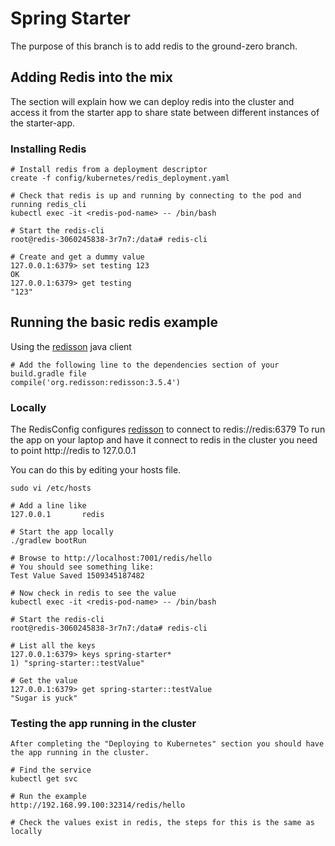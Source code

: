 # Spring Starter

The purpose of this branch is to add redis to the ground-zero branch. 

## Adding Redis into the mix

The section will explain how we can deploy redis into the cluster and access it from the starter app to share state 
between different instances of the starter-app.

### Installing Redis

    # Install redis from a deployment descriptor 
    create -f config/kubernetes/redis_deployment.yaml    

    # Check that redis is up and running by connecting to the pod and running redis_cli
    kubectl exec -it <redis-pod-name> -- /bin/bash
    
    # Start the redis-cli
    root@redis-3060245838-3r7n7:/data# redis-cli

    # Create and get a dummy value
    127.0.0.1:6379> set testing 123
    OK
    127.0.0.1:6379> get testing
    "123"
        
## Running the basic redis example

Using the [redisson](https://github.com/redisson/redisson) java client 

    # Add the following line to the dependencies section of your build.gradle file
    compile('org.redisson:redisson:3.5.4')

### Locally 

The RedisConfig configures [redisson](https://github.com/redisson/redisson) to connect to redis://redis:6379
To run the app on your laptop and have it connect to redis in the cluster you need to point http://redis to 127.0.0.1  

You can do this by editing your hosts file.

    sudo vi /etc/hosts
    
    # Add a line like
    127.0.0.1       redis    

    # Start the app locally 
    ./gradlew bootRun
    
    # Browse to http://localhost:7001/redis/hello
    # You should see something like:
    Test Value Saved 1509345187482    
    
    # Now check in redis to see the value
    kubectl exec -it <redis-pod-name> -- /bin/bash
    
    # Start the redis-cli
    root@redis-3060245838-3r7n7:/data# redis-cli
    
    # List all the keys
    127.0.0.1:6379> keys spring-starter*
    1) "spring-starter::testValue"
        
    # Get the value 
    127.0.0.1:6379> get spring-starter::testValue
    "Sugar is yuck" 
    
### Testing the app running in the cluster       

    After completing the "Deploying to Kubernetes" section you should have the app running in the cluster.  
         
    # Find the service
    kubectl get svc
    
    # Run the example 
    http://192.168.99.100:32314/redis/hello
         
    # Check the values exist in redis, the steps for this is the same as locally
    